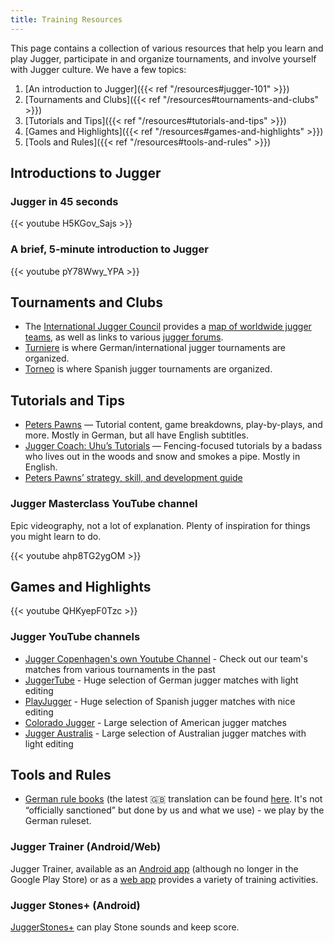```yaml
---
title: Training Resources
---
```


This page contains a collection of various resources that help you learn and play Jugger, participate in and organize tournaments, and involve yourself with Jugger culture. We have a few topics:

1. [An introduction to Jugger]({{< ref "/resources#jugger-101" >}})
2. [Tournaments and Clubs]({{< ref "/resources#tournaments-and-clubs" >}})
3. [Tutorials and Tips]({{< ref "/resources#tutorials-and-tips" >}})
4. [Games and Highlights]({{< ref "/resources#games-and-highlights" >}})
5. [Tools and Rules]({{< ref "/resources#tools-and-rules" >}})

## Introductions to Jugger

### Jugger in 45 seconds

{{< youtube H5KGov_Sajs >}}

### A brief, 5-minute introduction to Jugger

{{< youtube pY78Wwy_YPA >}}

## Tournaments and Clubs

- The [International Jugger Council](http://juggercouncil.org) provides a [map of worldwide jugger teams](https://juggercouncil.org/en/map), as well as links to various [jugger forums](https://juggercouncil.org/en/play/#connect_with_community).
- [Turniere](http://turniere.jugger.org) is where German/international jugger tournaments are organized.
- [Torneo](https://www.jugger.es/torneos_master.php) is where Spanish jugger tournaments are organized.

## Tutorials and Tips

- [Peters Pawns](https://www.youtube.com/c/PetersPawns) — Tutorial content, game breakdowns, play-by-plays, and more. Mostly in German, but all have English subtitles.
- [Jugger Coach: Uhu’s Tutorials](https://www.youtube.com/c/EinUhu) — Fencing-focused tutorials by a badass who lives out in the woods and snow and smokes a pipe. Mostly in English.
- [Peters Pawns’ strategy, skill, and development guide](https://www.peterspawns.de/wp-content/uploads/Jugger-Training-Manual.pdf)

### Jugger Masterclass YouTube channel

Epic videography, not a lot of explanation. Plenty of inspiration for things you might learn to do.

{{< youtube ahp8TG2ygOM >}}

## Games and Highlights

{{< youtube QHKyepF0Tzc >}}

### Jugger YouTube channels

- [Jugger Copenhagen's own Youtube Channel](https://www.youtube.com/@JuggerCopenhagen) - Check out our team's matches from various tournaments in the past
- [JuggerTube](https://www.youtube.com/@WatchJUGGER) - Huge selection of German jugger matches with light editing
- [PlayJugger](https://www.youtube.com/@PlayJugger) - Huge selection of Spanish jugger matches with nice editing
- [Colorado Jugger](https://www.youtube.com/@ColoradoJugger) - Large selection of American jugger matches
- [Jugger Australis](https://www.youtube.com/@juggeraustralis3776) - Large selection of Australian jugger matches with light editing

## Tools and Rules

- [German rule books](https://www.jugger.org/downloads) (the latest 🇬🇧 translation can be found [here](https://docs.google.com/document/d/1B77ufGU5-koR5nv8_aQ7Ts92PIj90dc8tjCpHA62xm8). It's not “officially sanctioned” but done by us and what we use) - we play by the German ruleset.

### Jugger Trainer (Android/Web)

Jugger Trainer, available as an [Android app](https://apkpure.com/jugger-trainer/net.savageinter.juggertrainer) (although no longer in the Google Play Store) or as a [web app](https://jugger-copenhagen.github.io/jugger-trainer-web/) provides a variety of training activities.

### Jugger Stones+ (Android)

[JuggerStones+](https://play.google.com/store/apps/details?id=io.rala.jugger) can play Stone sounds and keep score.
